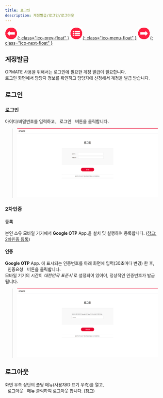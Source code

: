 ```yaml
---
title: 로그인
description: 계정발급/로그인/로그아웃
---
```


<link rel="stylesheet" type="text/css" href="css/opme.css">

<!-- Defined -->
[login-1]: img/login-1.png
[login-2]: img/login-2.png

<!-- Floating Menu -->
[prev]: Overview.html "개요"
[menu]: index.html "목차"
[next]: Layout.html "화면구성"
[ico-prev]: img/icon/ico-prev.png
[ico-menu]: img/icon/ico-menu.png
[ico-next]: img/icon/ico-next.png
[![이전][ico-prev]{: class="ico-prev-float" }][prev]
[![목차][ico-menu]{: class="ico-menu-float" }][menu]
[![다음][ico-next]{: class="ico-next-float" }][next]



## 계정발급
OPMATE 사용을 위해서는 로그인에 필요한 계정 발급이 필요합니다.  
로그인 화면에서 담당자 정보를 확인하고 담당자에 신청해서 계정을 발급 받습니다.

## 로그인

### 로그인
아이디/비밀번호를 입력하고, <kbd class="btn-red">&nbsp;로그인&nbsp;</kbd> 버튼을 클릭합니다.

> ![로그인][login-1]

### 2차인증

#### 등록
본인 소유 모바일 기기에서 **Google OTP** App.을 설치 및 실행하여 등록합니다. ([참고: 2차인증 등록](User.md))

#### 인증
**Google OTP** App. 에 표시되는 인증번호를 아래 화면에 입력(30초마다 변경) 한 후,  
<kbd class="btn-red">&nbsp;인증요청&nbsp;</kbd> 버튼을 클릭합니다.  
모바일 기기의 시간이 _대한민국 표준시_ 로 설정되어 있어야, 정상적인 인증번호가 발급됩니다.

> ![로그인][login-2]
 
## 로그아웃
화면 우측 상단의 폴딩 메뉴(사용자ID 표기 우측)를 열고,  
<kbd class="btn-gray">&nbsp;로그아웃&nbsp;</kbd> 메뉴 클릭하여 로그아웃 합니다. ([참고](Layout.md))